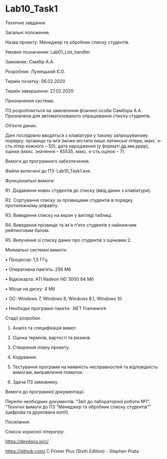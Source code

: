 # Lab10_Task1
 Технічне завдання
 
Загальні положення.

Назва проекту: Менеджер та обробник списку студентів.

Умовне позначення: Lab01_List_handler

Замовник: Самбір А.А.

Розробник: Лужецький Є.О.

Термін початку: 06.02.2020

Термін завершення: 27.02.2020

Призначення системи.

ПЗ розробляється на замовлення фізичної особи Самбора А.А. Призначена для автоматизованого опрацювання списку студентів.

Об’єкти даних.

Дані послідовно вводяться з клавіатури у такому запрошуваному порядку: прізвище та ім’я (може містити лише латинські літери, макс. к-сть літер кожного – 50), дата народження (у форматі дд.мм.рррр), оцінки (макс. значення – 65535, макс. к-сть оцінок – 7).

Вимоги до програмного забезпечення.

Файли включені до ПЗ: Lab10_Task1.exe

Функціональні вимоги:

R1.	Додавання нових студентів до списку (ввід даних з клавіатури).

R2.	Сортування списку за прізвищами студентів в порядку протилежному алфавіту.

R3.	Виведення списку на екран у вигляді таблиці.

R4.	Виведення прізвище та ім'я п'яти студентів з найнижчим рейтинговим балом.

R5.	Вилучення зі списку даних про студентів з оцінками 2.

Мінімальні системні вимоги:

•	Процесор: 1,5 ГГц

•	Оперативна пам’ять: 256 Мб

•	Відеокарта: ATI Radeon HD 3000 64 Мб

•	Місце на диску: 4 Мб

•	ОС: Windows 7, Windows 8, Windows 8.1, Windows 10

•	Необхідні програмні пакети: .NET Framework

Стадії розробки.

1.	Аналіз та специфікація вимог.

2.	Оцінка термінів, вартості та ризиків.

3.	Створення плану проекту.

4.	Кодування.

5.	Тестування програми на наявність несправностей та відповідність вимогам, виправлення помилок.

6.	Здача ПЗ замовнику.

Вимоги до програмної документації.

Перелік необхідних документів: “Звіт до лабораторної роботи №1”, “Технічні вимоги до ПЗ “Менеджер та обробник списку студентів”” (цифрова та друкована копії).

Посилання.

Список корисної літератру:

https://devdocs.io/c/

https://github.com/
C Primer Plus (Sixth Edition) - Stephen Prata
